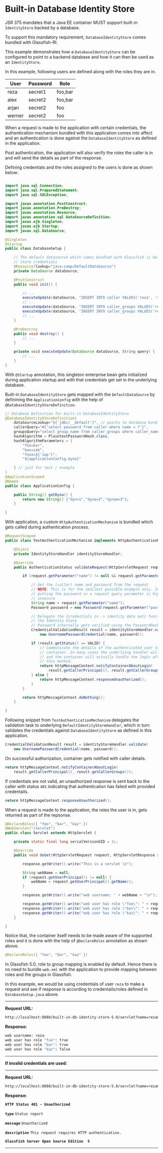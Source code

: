 # Built-in Database Identity Store
JSR 375 mandates that a Java EE container MUST support built-in `IdentityStore` backed by a database.

To support this mandatory requirement, `DatabaseIdentityStore` comes bundled with Glassfish-RI.

This example demonstrates how a `DatabaseIdentityStore` can be configured to point to a backend database and how it can then be used as an `IdentityStore`.

In this example, following users are defined along with the roles they are in.

|User|Password|Role|
|----|--------|----|
|reza|secret1|foo,bar|
|alex|secret2|foo,bar|
|arjan|secret2|foo|
|werner|secret2|foo|

When a request is made to the application with certain credentials, the authentication mechanism bundled with this application comes into affect and an authentication is done against the `DatabaseIdentityStore` as defined in the application.

Post authentication, the application will also verify the roles the caller is in and will send the details as part of the response.

Defining credentials and the roles assigned to the users is done as shown below:

```java

import java.sql.Connection;
import java.sql.PreparedStatement;
import java.sql.SQLException;

import javax.annotation.PostConstruct;
import javax.annotation.PreDestroy;
import javax.annotation.Resource;
import javax.annotation.sql.DataSourceDefinition;
import javax.ejb.Singleton;
import javax.ejb.Startup;
import javax.sql.DataSource;

@Singleton
@Startup
public class DatabaseSetup {

    // The default datasource which comes bundled with Glassfish is being used to
    // store credentials
    @Resource(lookup="java:comp/DefaultDataSource")
    private DataSource dataSource;

    @PostConstruct
    public void init() {

        // ...      
        executeUpdate(dataSource, "INSERT INTO caller VALUES('reza', 'secret1')");
        // ...        
        executeUpdate(dataSource, "INSERT INTO caller_groups VALUES('reza', 'foo')");
        executeUpdate(dataSource, "INSERT INTO caller_groups VALUES('reza', 'bar')");
        // ...        
    }

    @PreDestroy
    public void destroy() {
    	// ...
    }

    private void executeUpdate(DataSource dataSource, String query) {
        // ...
    }    
}

```
With `@Startup` annotation, this singleton enterprise bean gets initialized during application startup and with that credentials get set in the underlying database.

Built-in `DatabaseIdentityStore` gets mapped with the `DefaultDataSource` by definining the `ApplicationConfig` with the help of `@DatabaseIdentityStoreDefinition`.

```java
// Database Definition for built-in DatabaseIdentityStore
@DatabaseIdentityStoreDefinition(
    dataSourceLookup="${'jdbc/__default'}", // points to database bundled with Glassfish
    callerQuery="#{'select password from caller where name = ?'}",
    groupsQuery="select group_name from caller_groups where caller_name = ?",
    hashAlgorithm = PlaintextPasswordHash.class,
    hashAlgorithmParameters = {
        "foo=bar",
        "kax=zak",
        "foox=${'iop'}",
        "${applicationConfig.dyna}"

    } // just for test / example
)
@ApplicationScoped
@Named
public class ApplicationConfig {

    public String[] getDyna() {
        return new String[] {"dyn=1","dyna=2","dynam=3"};
    }

}
```

With application, a custom `HttpAuthenticationMechanism` is bundled which gets called during authentication process.

```java
@RequestScoped
public class TestAuthenticationMechanism implements HttpAuthenticationMechanism {

    @Inject
    private IdentityStoreHandler identityStoreHandler;

    @Override
    public AuthenticationStatus validateRequest(HttpServletRequest request, HttpServletResponse response, HttpMessageContext httpMessageContext) throws AuthenticationException {

        if (request.getParameter("name") != null && request.getParameter("password") != null) {

            // Get the (caller) name and password from the request
            // NOTE: This is for the smallest possible example only. In practice
            // putting the password in a request query parameter is highly
            // insecure
            String name = request.getParameter("name");
            Password password = new Password(request.getParameter("password"));

            // Delegate the {credentials in -> identity data out} function to
            // the Identity Store
            // Password internally gets verified using the PasswordHash specified while defining DatabaseIdentityStore.
            CredentialValidationResult result = identityStoreHandler.validate(
                new UsernamePasswordCredential(name, password));

            if (result.getStatus() == VALID) {
                // Communicate the details of the authenticated user to the
                // container. In many cases the underlying handler will just store the details
                // and the container will actually handle the login after we return from
                // this method.
                return httpMessageContext.notifyContainerAboutLogin(
                    result.getCallerPrincipal(), result.getCallerGroups());
            } else {
                return httpMessageContext.responseUnauthorized();
            }
        }

        return httpMessageContext.doNothing();
    }

}
```
Following snippet from `TestAuthenticationMechanism` delegates the validation task to underlying `DefaultIdentityStoreHandler`, which in turn validates the credentials against `DatabaseIdentityStore` as defined in this application.

```java
CredentialValidationResult result = identityStoreHandler.validate(
    new UsernamePasswordCredential(name, password));
```

On successful authorization, container gets notified with caller details.

```java
return httpMessageContext.notifyContainerAboutLogin(
    result.getCallerPrincipal(), result.getCallerGroups());
```
If credentials are not valid, an unauthorized response is sent back to the caller with status `401` indicating that authentication has failed with provided credentails.
```java
return httpMessageContext.responseUnauthorized();
```

When a request is made to the application, the roles the user is in, gets returned as part of the repsonse.

```java
@DeclareRoles({ "foo", "bar", "kaz" })
@WebServlet("/servlet")
public class Servlet extends HttpServlet {

    private static final long serialVersionUID = 1L;

    @Override
    public void doGet(HttpServletRequest request, HttpServletResponse response) throws ServletException, IOException {

        response.getWriter().write("This is a servlet \n");

        String webName = null;
        if (request.getUserPrincipal() != null) {
            webName = request.getUserPrincipal().getName();
        }

        response.getWriter().write("web username: " + webName + "\n");

        response.getWriter().write("web user has role \"foo\": " + request.isUserInRole("foo") + "\n");
        response.getWriter().write("web user has role \"bar\": " + request.isUserInRole("bar") + "\n");
        response.getWriter().write("web user has role \"kaz\": " + request.isUserInRole("kaz") + "\n");
    }

}
```
Notice that, the container itself needs to be made aware of the supported roles and it is done with the help of `@DeclareRoles` annotation as shown above.

```java
@DeclareRoles({ "foo", "bar", "kaz" })
```
In Glassfish 5.0, role to group mapping is enabled by default. Hence there is no need to bundle `web.xml` with the application to provide mapping between roles and the groups in Glassfish.

In this example, we would be using credentials of user `reza` to make a request and see if response is according to credentails/roles defined in `DatabaseSetup.java` above.

---

**Request URL:**

```bash
http://localhost:8080/built-in-db-identity-store-5.0/servlet?name=reza&password=secret1
```
**Response:**

```bash
web username: reza
web user has role "foo": true
web user has role "bar": true
web user has role "kaz": false
```
---

**If invalid credentials are used:**

---

**Request URL:**

```bash
http://localhost:8080/built-in-db-identity-store-5.0/servlet?name=reza&password=secret3
```

**Response:**


**`HTTP Status 401 - Unauthorized`**

**`type`** `Status report`

**`message`** `Unauthorized`

**`description`** `This request requires HTTP authentication.`

**`GlassFish Server Open Source Edition  5`**

---
